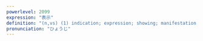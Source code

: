 ```yaml
---
powerlevel: 2099
expression: "表示"
definition: "(n,vs) (1) indication; expression; showing; manifestation; demonstration; (2) (comp) display; displaying; (3) (physics) representation; (4) (law) (copyright) attribution; (P)"
pronunciation: "ひょうじ"
---
```

